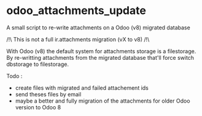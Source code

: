 odoo_attachments_update
=======================

A small script to re-write attachments on a Odoo (v8) migrated database

/!\ This is not a full ir.attachments migration (vX to v8) /!\

With Odoo (v8) the default system for attachments storage is a filestorage.
By re-writting attachments from the migrated database that'll force switch dbstorage to filestorage.


Todo :
 - create files with migrated and failed attachement ids
 - send theses files by email
 - maybe a better and fully migration of the attachments for older Odoo version to Odoo 8
